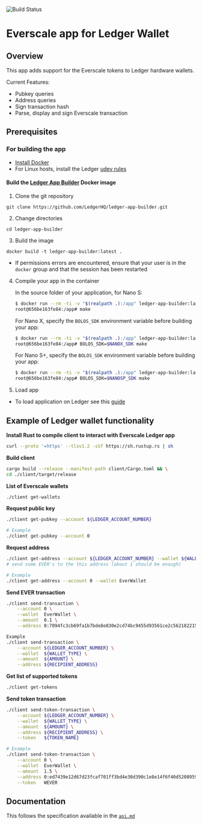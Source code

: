 ![Build Status](https://github.com/broxus/ledger-app-everscale/actions/workflows/ci.yml/badge.svg?branch=master)

# Everscale app for Ledger Wallet

## Overview

This app adds support for the Everscale tokens to Ledger hardware wallets.

Current Features:
- Pubkey queries
- Address queries
- Sign transaction hash
- Parse, display and sign Everscale transaction 

## Prerequisites
### For building the app
* [Install Docker](https://docs.docker.com/get-docker/)
* For Linux hosts, install the Ledger [udev rules](https://github.com/LedgerHQ/udev-rules)
#### Build the [Ledger App Builder](https://developers.ledger.com/docs/nano-app/build/) Docker image
1. Clone the git repository
```
git clone https://github.com/LedgerHQ/ledger-app-builder.git
```
2. Change directories
```
cd ledger-app-builder
```
3. Build the image
```
docker build -t ledger-app-builder:latest .
```
* If permissions errors are encountered, ensure that your user is in the `docker`
  group and that the session has been restarted

4. Compile your app in the container

    In the source folder of your application, for Nano S:

    ```bash
    $ docker run --rm -ti -v "$(realpath .):/app" ledger-app-builder:latest
    root@656be163fe84:/app# make
    ```
    For Nano X, specify the `BOLOS_SDK` environment variable before building your app:

    ```bash
    $ docker run --rm -ti -v "$(realpath .):/app" ledger-app-builder:latest
    root@656be163fe84:/app# BOLOS_SDK=$NANOX_SDK make
    ```

    For Nano S+, specify the `BOLOS_SDK` environment variable before building your app:
    
    ```bash
    $ docker run --rm -ti -v "$(realpath .):/app" ledger-app-builder:latest
    root@656be163fe84:/app# BOLOS_SDK=$NANOSP_SDK make

5. Load app
* To load application on Ledger see this [guide](https://developers.ledger.com/docs/nano-app/load/)

## Example of Ledger wallet functionality

**Install Rust to compile client to interact with Everscale Ledger app**
```bash
curl --proto '=https' --tlsv1.2 -sSf https://sh.rustup.rs | sh
```

**Build client**
```bash
cargo build --release --manifest-path client/Cargo.toml && \
cd ./client/target/release
```

**List of Everscale wallets**
```bash
./client get-wallets
```

**Request public key**
```bash
./client get-pubkey --account ${LEDGER_ACCOUNT_NUMBER}
```

```bash
# Example
./client get-pubkey --account 0
```

**Request address**
```bash
./client get-address --account ${LEDGER_ACCOUNT_NUMBER} --wallet ${WALLET_TYPE}
# send some EVER's to the this address (about 1 should be enough)
```

```bash
# Example
./client get-address --account 0 --wallet EverWallet
```

**Send EVER transaction**
```bash
./client send-transaction \
    --account 0 \
    --wallet  EverWallet \
    --amount  0.1 \
    --address 0:7094fc3cb69fa1b7bde8e830e2cd74bc9455d93561ce2c562182215686eb45e2
```

```bash
Example
./client send-transaction \
    --account ${LEDGER_ACCOUNT_NUMBER} \
    --wallet  ${WALLET_TYPE} \
    --amount  ${AMOUNT} \
    --address ${RECIPIENT_ADDRESS}
```

**Get list of supported tokens**
```bash
./client get-tokens
```

**Send token transaction**
```bash
./client send-token-transaction \
    --account ${LEDGER_ACCOUNT_NUMBER} \
    --wallet  ${WALLET_TYPE} \
    --amount  ${AMOUNT} \
    --address ${RECIPIENT_ADDRESS} \
    --token   ${TOKEN_NAME}
```

```bash
# Example
./client send-token-transaction \
    --account 0 \
    --wallet  EverWallet \
    --amount  1.5 \
    --address 0:ed7439e12d67d23fcaf701ff3bd4e30d390c1e8e14f6f40d52089590e28d9c70 \
    --token   WEVER
```

## Documentation
This follows the specification available in the [`api.md`](doc/api.md)
